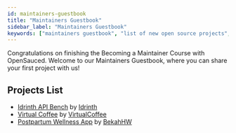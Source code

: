 ```yaml
---
id: maintainers-guestbook
title: "Maintainers Guestbook"
sidebar_label: "Maintainers Guestbook"
keywords: ["maintainers guestbook", "list of new open source projects", "Becoming A Maintainer Course", "open source maintainers", "Open Source", "Open Source Community"]
---
```


Congratulations on finishing the Becoming a Maintainer Course with OpenSauced. Welcome to our Maintainers Guestbook, where you can share your first project with us!

## Projects List

<!-- Use below format to list your repository -->
<!--
- [project name](link to your repository) by [GitHub username](link to your GitHub profile)
-->

- [Idrinth API Bench](https://github.com/idrinth-api-bench/issues) by [Idrinth](https://github.com/Idrinth/)
- [Virtual Coffee](https://github.com/virtual-Coffee/virtualcoffee.io/) by [VirtualCoffee](https://github.com/virtual-Coffee/)
- [Postpartum Wellness App](https://github.com/BekahHW/postpartum-wellness-app) by [BekahHW](https://github.com/BekahHW/)

